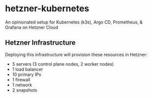 # hetzner-kubernetes

An opinionated setup for Kubernetes (k3s), Argo CD, Prometheus, & Grafana on Hetzner Cloud

## Hetzner Infrastructure

Deploying this infrastructure will provision these resources in Hetzner:

- 5 servers (3 control plane nodes, 2 worker nodes)
- 1 load balancer
- 10 primary IPs
- 1 firewall
- 1 network
- 2 snapshots
